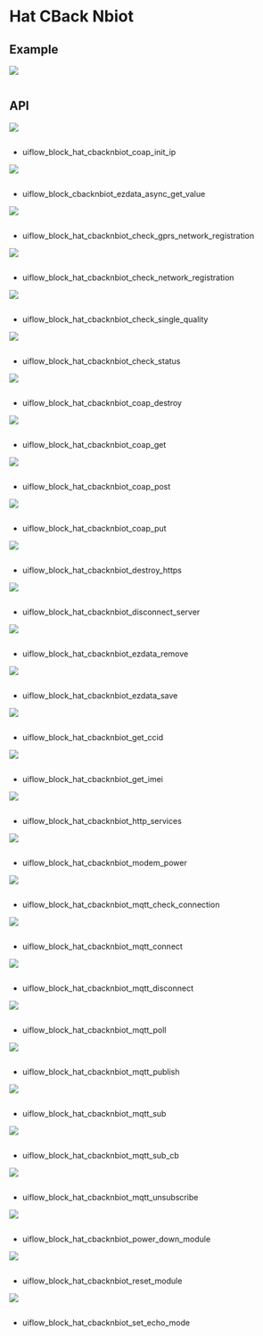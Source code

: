 # Hat CBack Nbiot

## Example

<img class="blockly_svg" src="example.svg">

```python

```

## API

<img class="blockly_svg" src="https://m5stack.oss-cn-shenzhen.aliyuncs.com/resource/docs/static/assets/img/uiflow/blockly/hat/cback_nbiot/uiflow_block_hat_cbacknbiot_coap_init_ip.svg">

```python

```

- uiflow_block_hat_cbacknbiot_coap_init_ip

<img class="blockly_svg" src="https://m5stack.oss-cn-shenzhen.aliyuncs.com/resource/docs/static/assets/img/uiflow/blockly/hat/cback_nbiot/uiflow_block_cbacknbiot_ezdata_async_get_value.svg">

```python

```

- uiflow_block_cbacknbiot_ezdata_async_get_value

<img class="blockly_svg" src="https://m5stack.oss-cn-shenzhen.aliyuncs.com/resource/docs/static/assets/img/uiflow/blockly/hat/cback_nbiot/uiflow_block_hat_cbacknbiot_check_gprs_network_registration.svg">

```python

```

- uiflow_block_hat_cbacknbiot_check_gprs_network_registration

<img class="blockly_svg" src="https://m5stack.oss-cn-shenzhen.aliyuncs.com/resource/docs/static/assets/img/uiflow/blockly/hat/cback_nbiot/uiflow_block_hat_cbacknbiot_check_network_registration.svg">

```python

```

- uiflow_block_hat_cbacknbiot_check_network_registration

<img class="blockly_svg" src="https://m5stack.oss-cn-shenzhen.aliyuncs.com/resource/docs/static/assets/img/uiflow/blockly/hat/cback_nbiot/uiflow_block_hat_cbacknbiot_check_single_quality.svg">

```python

```

- uiflow_block_hat_cbacknbiot_check_single_quality

<img class="blockly_svg" src="https://m5stack.oss-cn-shenzhen.aliyuncs.com/resource/docs/static/assets/img/uiflow/blockly/hat/cback_nbiot/uiflow_block_hat_cbacknbiot_check_status.svg">

```python

```

- uiflow_block_hat_cbacknbiot_check_status

<img class="blockly_svg" src="https://m5stack.oss-cn-shenzhen.aliyuncs.com/resource/docs/static/assets/img/uiflow/blockly/hat/cback_nbiot/uiflow_block_hat_cbacknbiot_coap_destroy.svg">

```python

```

- uiflow_block_hat_cbacknbiot_coap_destroy

<img class="blockly_svg" src="https://m5stack.oss-cn-shenzhen.aliyuncs.com/resource/docs/static/assets/img/uiflow/blockly/hat/cback_nbiot/uiflow_block_hat_cbacknbiot_coap_get.svg">

```python

```

- uiflow_block_hat_cbacknbiot_coap_get

<img class="blockly_svg" src="https://m5stack.oss-cn-shenzhen.aliyuncs.com/resource/docs/static/assets/img/uiflow/blockly/hat/cback_nbiot/uiflow_block_hat_cbacknbiot_coap_post.svg">

```python

```

- uiflow_block_hat_cbacknbiot_coap_post

<img class="blockly_svg" src="https://m5stack.oss-cn-shenzhen.aliyuncs.com/resource/docs/static/assets/img/uiflow/blockly/hat/cback_nbiot/uiflow_block_hat_cbacknbiot_coap_put.svg">

```python

```

- uiflow_block_hat_cbacknbiot_coap_put

<img class="blockly_svg" src="https://m5stack.oss-cn-shenzhen.aliyuncs.com/resource/docs/static/assets/img/uiflow/blockly/hat/cback_nbiot/uiflow_block_hat_cbacknbiot_destroy_https.svg">

```python

```

- uiflow_block_hat_cbacknbiot_destroy_https

<img class="blockly_svg" src="https://m5stack.oss-cn-shenzhen.aliyuncs.com/resource/docs/static/assets/img/uiflow/blockly/hat/cback_nbiot/uiflow_block_hat_cbacknbiot_disconnect_server.svg">

```python

```

- uiflow_block_hat_cbacknbiot_disconnect_server

<img class="blockly_svg" src="https://m5stack.oss-cn-shenzhen.aliyuncs.com/resource/docs/static/assets/img/uiflow/blockly/hat/cback_nbiot/uiflow_block_hat_cbacknbiot_ezdata_remove.svg">

```python

```

- uiflow_block_hat_cbacknbiot_ezdata_remove

<img class="blockly_svg" src="https://m5stack.oss-cn-shenzhen.aliyuncs.com/resource/docs/static/assets/img/uiflow/blockly/hat/cback_nbiot/uiflow_block_hat_cbacknbiot_ezdata_save.svg">

```python

```

- uiflow_block_hat_cbacknbiot_ezdata_save

<img class="blockly_svg" src="https://m5stack.oss-cn-shenzhen.aliyuncs.com/resource/docs/static/assets/img/uiflow/blockly/hat/cback_nbiot/uiflow_block_hat_cbacknbiot_get_ccid.svg">

```python

```

- uiflow_block_hat_cbacknbiot_get_ccid

<img class="blockly_svg" src="https://m5stack.oss-cn-shenzhen.aliyuncs.com/resource/docs/static/assets/img/uiflow/blockly/hat/cback_nbiot/uiflow_block_hat_cbacknbiot_get_imei.svg">

```python

```

- uiflow_block_hat_cbacknbiot_get_imei

<img class="blockly_svg" src="https://m5stack.oss-cn-shenzhen.aliyuncs.com/resource/docs/static/assets/img/uiflow/blockly/hat/cback_nbiot/uiflow_block_hat_cbacknbiot_http_services.svg">

```python

```

- uiflow_block_hat_cbacknbiot_http_services

<img class="blockly_svg" src="https://m5stack.oss-cn-shenzhen.aliyuncs.com/resource/docs/static/assets/img/uiflow/blockly/hat/cback_nbiot/uiflow_block_hat_cbacknbiot_modem_power.svg">

```python

```

- uiflow_block_hat_cbacknbiot_modem_power

<img class="blockly_svg" src="https://m5stack.oss-cn-shenzhen.aliyuncs.com/resource/docs/static/assets/img/uiflow/blockly/hat/cback_nbiot/uiflow_block_hat_cbacknbiot_mqtt_check_connection.svg">

```python

```

- uiflow_block_hat_cbacknbiot_mqtt_check_connection

<img class="blockly_svg" src="https://m5stack.oss-cn-shenzhen.aliyuncs.com/resource/docs/static/assets/img/uiflow/blockly/hat/cback_nbiot/uiflow_block_hat_cbacknbiot_mqtt_connect.svg">

```python

```

- uiflow_block_hat_cbacknbiot_mqtt_connect

<img class="blockly_svg" src="https://m5stack.oss-cn-shenzhen.aliyuncs.com/resource/docs/static/assets/img/uiflow/blockly/hat/cback_nbiot/uiflow_block_hat_cbacknbiot_mqtt_disconnect.svg">

```python

```

- uiflow_block_hat_cbacknbiot_mqtt_disconnect

<img class="blockly_svg" src="https://m5stack.oss-cn-shenzhen.aliyuncs.com/resource/docs/static/assets/img/uiflow/blockly/hat/cback_nbiot/uiflow_block_hat_cbacknbiot_mqtt_poll.svg">

```python

```

- uiflow_block_hat_cbacknbiot_mqtt_poll

<img class="blockly_svg" src="https://m5stack.oss-cn-shenzhen.aliyuncs.com/resource/docs/static/assets/img/uiflow/blockly/hat/cback_nbiot/uiflow_block_hat_cbacknbiot_mqtt_publish.svg">

```python

```

- uiflow_block_hat_cbacknbiot_mqtt_publish

<img class="blockly_svg" src="https://m5stack.oss-cn-shenzhen.aliyuncs.com/resource/docs/static/assets/img/uiflow/blockly/hat/cback_nbiot/uiflow_block_hat_cbacknbiot_mqtt_sub.svg">

```python

```

- uiflow_block_hat_cbacknbiot_mqtt_sub

<img class="blockly_svg" src="https://m5stack.oss-cn-shenzhen.aliyuncs.com/resource/docs/static/assets/img/uiflow/blockly/hat/cback_nbiot/uiflow_block_hat_cbacknbiot_mqtt_sub_cb.svg">

```python

```

- uiflow_block_hat_cbacknbiot_mqtt_sub_cb

<img class="blockly_svg" src="https://m5stack.oss-cn-shenzhen.aliyuncs.com/resource/docs/static/assets/img/uiflow/blockly/hat/cback_nbiot/uiflow_block_hat_cbacknbiot_mqtt_unsubscribe.svg">

```python

```

- uiflow_block_hat_cbacknbiot_mqtt_unsubscribe

<img class="blockly_svg" src="https://m5stack.oss-cn-shenzhen.aliyuncs.com/resource/docs/static/assets/img/uiflow/blockly/hat/cback_nbiot/uiflow_block_hat_cbacknbiot_power_down_module.svg">

```python

```

- uiflow_block_hat_cbacknbiot_power_down_module

<img class="blockly_svg" src="https://m5stack.oss-cn-shenzhen.aliyuncs.com/resource/docs/static/assets/img/uiflow/blockly/hat/cback_nbiot/uiflow_block_hat_cbacknbiot_reset_module.svg">

```python

```

- uiflow_block_hat_cbacknbiot_reset_module

<img class="blockly_svg" src="https://m5stack.oss-cn-shenzhen.aliyuncs.com/resource/docs/static/assets/img/uiflow/blockly/hat/cback_nbiot/uiflow_block_hat_cbacknbiot_set_echo_mode.svg">

```python

```

- uiflow_block_hat_cbacknbiot_set_echo_mode

